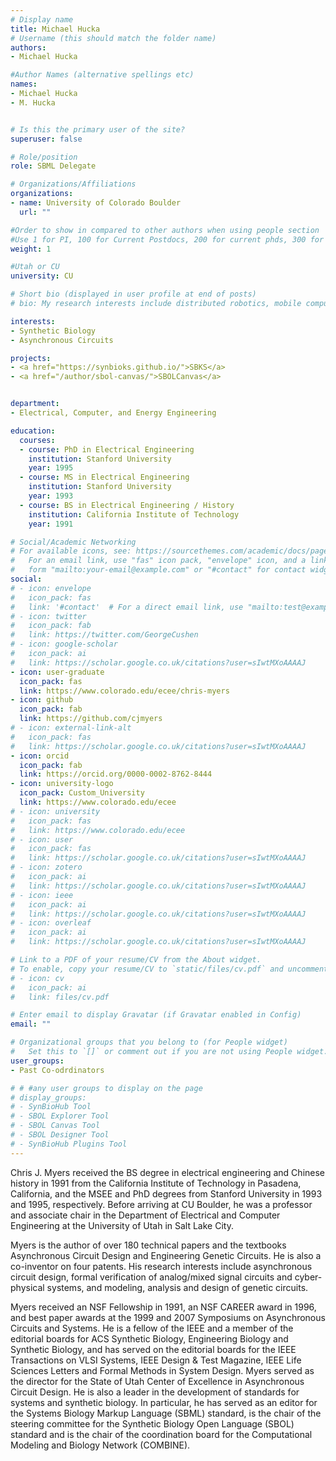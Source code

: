 ```yaml
---
# Display name
title: Michael Hucka
# Username (this should match the folder name)
authors:
- Michael Hucka

#Author Names (alternative spellings etc)
names:
- Michael Hucka
- M. Hucka


# Is this the primary user of the site?
superuser: false

# Role/position
role: SBML Delegate

# Organizations/Affiliations
organizations:
- name: University of Colorado Boulder
  url: ""

#Order to show in compared to other authors when using people section
#Use 1 for PI, 100 for Current Postdocs, 200 for current phds, 300 for current masters, 400 for current undergrads, 800 for alum postdocs, 810 for alum phds, 820 for alum masters, and 830 for alum undergrads, 900 for tools, 1000 for projects, 900 for tools, 1000 for projects
weight: 1

#Utah or CU
university: CU

# Short bio (displayed in user profile at end of posts)
# bio: My research interests include distributed robotics, mobile computing and programmable matter.

interests:
- Synthetic Biology
- Asynchronous Circuits

projects:
- <a href="https://synbioks.github.io/">SBKS</a>
- <a href="/author/sbol-canvas/">SBOLCanvas</a>


department:
- Electrical, Computer, and Energy Engineering

education:
  courses:
  - course: PhD in Electrical Engineering
    institution: Stanford University
    year: 1995
  - course: MS in Electrical Engineering
    institution: Stanford University
    year: 1993
  - course: BS in Electrical Engineering / History
    institution: California Institute of Technology
    year: 1991

# Social/Academic Networking
# For available icons, see: https://sourcethemes.com/academic/docs/page-builder/#icons
#   For an email link, use "fas" icon pack, "envelope" icon, and a link in the
#   form "mailto:your-email@example.com" or "#contact" for contact widget.
social:
# - icon: envelope
#   icon_pack: fas
#   link: '#contact'  # For a direct email link, use "mailto:test@example.org".
# - icon: twitter
#   icon_pack: fab
#   link: https://twitter.com/GeorgeCushen
# - icon: google-scholar
#   icon_pack: ai
#   link: https://scholar.google.co.uk/citations?user=sIwtMXoAAAAJ
- icon: user-graduate
  icon_pack: fas
  link: https://www.colorado.edu/ecee/chris-myers
- icon: github
  icon_pack: fab
  link: https://github.com/cjmyers
# - icon: external-link-alt
#   icon_pack: fas
#   link: https://scholar.google.co.uk/citations?user=sIwtMXoAAAAJ
- icon: orcid
  icon_pack: fab
  link: https://orcid.org/0000-0002-8762-8444
- icon: university-logo
  icon_pack: Custom_University
  link: https://www.colorado.edu/ecee
# - icon: university
#   icon_pack: fas
#   link: https://www.colorado.edu/ecee
# - icon: user
#   icon_pack: fas
#   link: https://scholar.google.co.uk/citations?user=sIwtMXoAAAAJ
# - icon: zotero
#   icon_pack: ai
#   link: https://scholar.google.co.uk/citations?user=sIwtMXoAAAAJ
# - icon: ieee
#   icon_pack: ai
#   link: https://scholar.google.co.uk/citations?user=sIwtMXoAAAAJ
# - icon: overleaf
#   icon_pack: ai
#   link: https://scholar.google.co.uk/citations?user=sIwtMXoAAAAJ

# Link to a PDF of your resume/CV from the About widget.
# To enable, copy your resume/CV to `static/files/cv.pdf` and uncomment the lines below.
# - icon: cv
#   icon_pack: ai
#   link: files/cv.pdf

# Enter email to display Gravatar (if Gravatar enabled in Config)
email: ""

# Organizational groups that you belong to (for People widget)
#   Set this to `[]` or comment out if you are not using People widget.
user_groups:
- Past Co-odrdinators

# # #any user groups to display on the page
# display_groups:
# - SynBioHub Tool
# - SBOL Explorer Tool
# - SBOL Canvas Tool
# - SBOL Designer Tool
# - SynBioHub Plugins Tool
---
```


Chris J. Myers received the BS degree in electrical engineering and Chinese history in 1991 from the California Institute of Technology in Pasadena, California, and the MSEE and PhD degrees from Stanford University in 1993 and 1995, respectively. Before arriving at CU Boulder, he was a professor and associate chair in the Department of Electrical and Computer Engineering at the University of Utah in Salt Lake City.

Myers is the author of over 180 technical papers and the textbooks Asynchronous Circuit Design and Engineering Genetic Circuits. He is also a co-inventor on four patents. His research interests include asynchronous circuit design, formal verification of analog/mixed signal circuits and cyber-physical systems, and modeling, analysis and design of genetic circuits.

Myers received an NSF Fellowship in 1991, an NSF CAREER award in 1996, and best paper awards at the 1999 and 2007 Symposiums on Asynchronous Circuits and Systems. He is a fellow of the IEEE and a member of the editorial boards for ACS Synthetic Biology, Engineering Biology and Synthetic Biology, and has served on the editorial boards for the IEEE Transactions on VLSI Systems, IEEE Design & Test Magazine, IEEE Life Sciences Letters and Formal Methods in System Design. Myers served as the director for the State of Utah Center of Excellence in Asynchronous Circuit Design. He is also a leader in the development of standards for systems and synthetic biology. In particular, he has served as an editor for the Systems Biology Markup Language (SBML) standard, is the chair of the steering committee for the Synthetic Biology Open Language (SBOL) standard and is the chair of the coordination board for the Computational Modeling and Biology Network (COMBINE).
